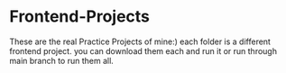 # Frontend-Projects
These are the real Practice Projects of mine:)
each folder is a different frontend project. 
you can download them each and run it or run through main branch to run them all. 
